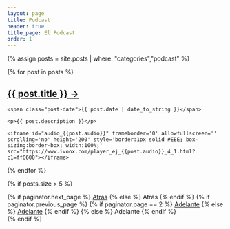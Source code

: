 ```yaml
---
layout: page
title: Podcast
header: true
title_page: El Podcast
order: 1
---
```


{% assign posts = site.posts | where: "categories","podcast" %}

<div class="posts">
  {% for post in posts %}
  <div class="post">
    <h2 class="post-title dd-post-title">
      <a href="{{ post.url }}">
        {{ post.title }} →
      </a>
    </h2>

    <span class="post-date">{{ post.date | date_to_string }}</span>

    <p>{{ post.description }}</p>

    <iframe id="audio_{{post.audio}}" frameborder='0' allowfullscreen='' scrolling='no' height='200' style='border:1px solid #EEE; box-sizing:border-box; width:100%;' src="https://www.ivoox.com/player_ej_{{post.audio}}_4_1.html?c1=ff6600"></iframe>

  </div>
  {% endfor %}
</div>

{% if posts.size > 5 %}
<div class="pagination">
    {% if paginator.next_page %}
      <a class="pagination-item older" href="page{{paginator.next_page}}">Atrás</a>
    {% else %}
      <span class="pagination-item older">Atrás</span>
    {% endif %}
    {% if paginator.previous_page %}
      {% if paginator.page == 2 %}
        <a class="pagination-item newer" href="">Adelante</a>
      {% else %}
        <a class="pagination-item newer" href="page{{paginator.previous_page}}">Adelante</a>
      {% endif %}
    {% else %}
      <span class="pagination-item newer">Adelante</span>
    {% endif %}
</div>
{% endif %}
